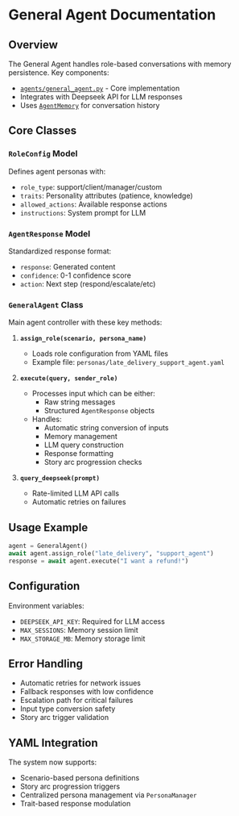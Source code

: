 # General Agent Documentation

## Overview
The General Agent handles role-based conversations with memory persistence. Key components:

- [`agents/general_agent.py`](agents/general_agent.py) - Core implementation
- Integrates with Deepseek API for LLM responses
- Uses [`AgentMemory`](docs/MEMORY_SYSTEM.md) for conversation history

## Core Classes

### `RoleConfig` Model
Defines agent personas with:
- `role_type`: support/client/manager/custom
- `traits`: Personality attributes (patience, knowledge)
- `allowed_actions`: Available response actions
- `instructions`: System prompt for LLM

### `AgentResponse` Model
Standardized response format:
- `response`: Generated content
- `confidence`: 0-1 confidence score
- `action`: Next step (respond/escalate/etc)

### `GeneralAgent` Class
Main agent controller with these key methods:

1. **`assign_role(scenario, persona_name)`**
   - Loads role configuration from YAML files
   - Example file: `personas/late_delivery_support_agent.yaml`

2. **`execute(query, sender_role)`**
   - Processes input which can be either:
     - Raw string messages
     - Structured `AgentResponse` objects
   - Handles:
     - Automatic string conversion of inputs
     - Memory management
     - LLM query construction
     - Response formatting
     - Story arc progression checks

3. **`query_deepseek(prompt)`**
   - Rate-limited LLM API calls
   - Automatic retries on failures

## Usage Example
```python
agent = GeneralAgent()
await agent.assign_role("late_delivery", "support_agent")
response = await agent.execute("I want a refund!")
```

## Configuration
Environment variables:
- `DEEPSEEK_API_KEY`: Required for LLM access
- `MAX_SESSIONS`: Memory session limit
- `MAX_STORAGE_MB`: Memory storage limit

## Error Handling
- Automatic retries for network issues
- Fallback responses with low confidence
- Escalation path for critical failures
- Input type conversion safety
- Story arc trigger validation

## YAML Integration
The system now supports:
- Scenario-based persona definitions
- Story arc progression triggers
- Centralized persona management via `PersonaManager`
- Trait-based response modulation